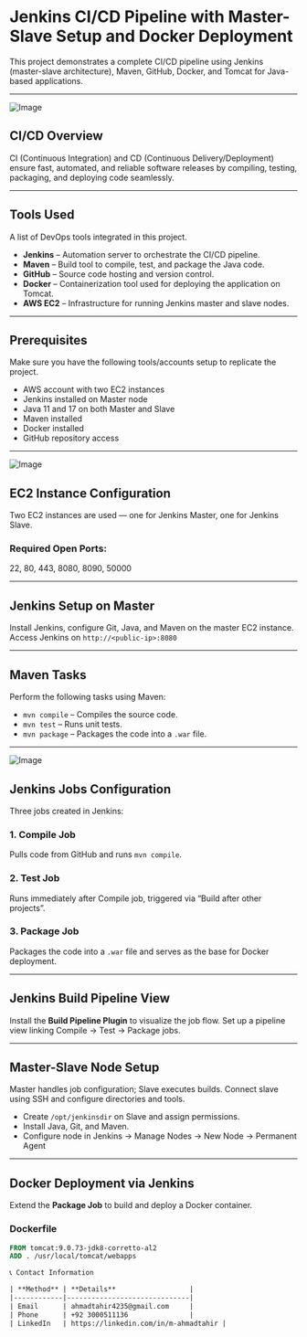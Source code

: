 # Jenkins CI/CD Pipeline with Master-Slave Setup and Docker Deployment

This project demonstrates a complete CI/CD pipeline using Jenkins (master-slave architecture), Maven, GitHub, Docker, and Tomcat for Java-based applications.

---

![Image](https://github.com/user-attachments/assets/e3eac16a-7291-4703-842b-f178ae9cc63d)


## CI/CD Overview  
CI (Continuous Integration) and CD (Continuous Delivery/Deployment) ensure fast, automated, and reliable software releases by compiling, testing, packaging, and deploying code seamlessly.

---

## Tools Used  
A list of DevOps tools integrated in this project.

- **Jenkins** – Automation server to orchestrate the CI/CD pipeline.
- **Maven** – Build tool to compile, test, and package the Java code.
- **GitHub** – Source code hosting and version control.
- **Docker** – Containerization tool used for deploying the application on Tomcat.
- **AWS EC2** – Infrastructure for running Jenkins master and slave nodes.

---

## Prerequisites  
Make sure you have the following tools/accounts setup to replicate the project.

- AWS account with two EC2 instances
- Jenkins installed on Master node
- Java 11 and 17 on both Master and Slave
- Maven installed
- Docker installed
- GitHub repository access

---

![Image](https://github.com/user-attachments/assets/82420bdb-59f4-4185-a1fd-24a1f7143c9c)


## EC2 Instance Configuration  
Two EC2 instances are used — one for Jenkins Master, one for Jenkins Slave.

### Required Open Ports:
22, 80, 443, 8080, 8090, 50000

---

## Jenkins Setup on Master  
Install Jenkins, configure Git, Java, and Maven on the master EC2 instance. Access Jenkins on `http://<public-ip>:8080`

---

## Maven Tasks  
Perform the following tasks using Maven:

- `mvn compile` – Compiles the source code.
- `mvn test` – Runs unit tests.
- `mvn package` – Packages the code into a `.war` file.

---

![Image](https://github.com/user-attachments/assets/d7a67c1d-af9f-4dea-81be-6d21ac385934)

## Jenkins Jobs Configuration  
Three jobs created in Jenkins:

### 1. Compile Job  
Pulls code from GitHub and runs `mvn compile`.

### 2. Test Job  
Runs immediately after Compile job, triggered via “Build after other projects”.

### 3. Package Job  
Packages the code into a `.war` file and serves as the base for Docker deployment.

---

## Jenkins Build Pipeline View  
Install the **Build Pipeline Plugin** to visualize the job flow. Set up a pipeline view linking Compile → Test → Package jobs.

---

## Master-Slave Node Setup  
Master handles job configuration; Slave executes builds. Connect slave using SSH and configure directories and tools.

- Create `/opt/jenkinsdir` on Slave and assign permissions.
- Install Java, Git, and Maven.
- Configure node in Jenkins → Manage Nodes → New Node → Permanent Agent

---

## Docker Deployment via Jenkins  
Extend the **Package Job** to build and deploy a Docker container.

### Dockerfile
```Dockerfile
FROM tomcat:9.0.73-jdk8-corretto-al2
ADD . /usr/local/tomcat/webapps

📞 Contact Information

| **Method** | **Details**                  |
|------------|------------------------------|
| Email      | ahmadtahir4235@gmail.com     |
| Phone      | +92 3000511136               |
| LinkedIn   | https://linkedin.com/in/m-ahmadtahir |
